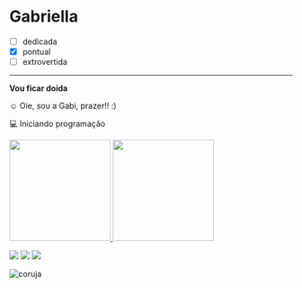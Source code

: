# Gabriella
- [ ] dedicada
- [x] pontual
- [ ] extrovertida

---

**Vou ficar doida** 

☺ Oie, sou a Gabi, prazer!! :)

💻 Iniciando programação

  <a href="https://github.com/gabriellaotalora">
  <img height="180em" src="https://github-readme-stats.vercel.app/api?username=gabriella&show_icons=true&theme=dark&include_all_commits=true&count_private=true"/>
  <img height="180em" src="https://github-readme-stats.vercel.app/api/top-langs/?username=gabriella&layout=compact&langs_count=7&theme=dark"/>

  <a href="https://www.youtube.com/channel/UCh95dFsPlao9aJs9TiCoWwg" target="_blank"><img src="https://img.shields.io/badge/YouTube-FF0000? style=for-the-badge&logo=youtube&logoColor=white" target="_blank"></a>
  <a href="https://instagram.com/gabiisala_" target="_blank"><img src="https://img.shields.io/badge/-Instagram-%23E4405F?style=for-the- badge&logo=instagram&logoColor=white" target="_blank"></a>
  <a href="https://www.linkedin.com/in/gabriella%C3%A1lora-07a91ab2/" target="_blank"><img src="https://img.shields.io/badge/-LinkedIn-%230077B5?style=for-the-badge&logo=linkedin&logoColor=white" target="_blank"></a>
  
  ![coruja](https://static.mundoeducacao.uol.com.br/mundoeducacao/conteudo_legenda/91b5712982fb33788f10b5bdd9e8e815.jpg)
  
